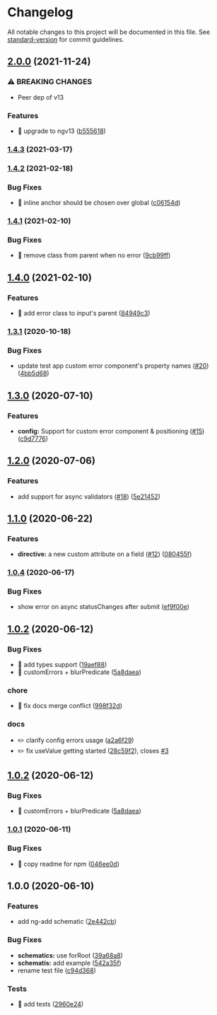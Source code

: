 # Changelog

All notable changes to this project will be documented in this file. See [standard-version](https://github.com/conventional-changelog/standard-version) for commit guidelines.

## [2.0.0](https://github.com/ngneat/error-tailor/compare/v1.4.3...v2.0.0) (2021-11-24)


### ⚠ BREAKING CHANGES

* Peer dep of v13

### Features

* 🎸 upgrade to ngv13 ([b555618](https://github.com/ngneat/error-tailor/commit/b55561803c6bb13d31a2b1288ed9660537537f83))

### [1.4.3](https://github.com/ngneat/error-tailor/compare/v1.4.2...v1.4.3) (2021-03-17)

### [1.4.2](https://github.com/ngneat/error-tailor/compare/v1.4.1...v1.4.2) (2021-02-18)


### Bug Fixes

* 🐛 inline anchor should be chosen over global ([c06154d](https://github.com/ngneat/error-tailor/commit/c06154dc458d16fd9ad41ed24fc4a051f3658b61))

### [1.4.1](https://github.com/ngneat/error-tailor/compare/v1.4.0...v1.4.1) (2021-02-10)


### Bug Fixes

* 🐛 remove class from parent when no error ([9cb99ff](https://github.com/ngneat/error-tailor/commit/9cb99ff44cb7755d611e7d0aecf1942b1d5db2e4))

## [1.4.0](https://github.com/ngneat/error-tailor/compare/v1.3.1...v1.4.0) (2021-02-10)


### Features

* 🎸 add error class to input's parent ([84949c3](https://github.com/ngneat/error-tailor/commit/84949c3d15ee2150e1c119ae137bb18c2fa248a1))

### [1.3.1](https://github.com/ngneat/error-tailor/compare/v1.3.0...v1.3.1) (2020-10-18)


### Bug Fixes

* update test app custom error component's property names ([#20](https://github.com/ngneat/error-tailor/issues/20)) ([4bb5d68](https://github.com/ngneat/error-tailor/commit/4bb5d68b32b2f07e5e1752705c4ecb1e839fd55b))

## [1.3.0](https://github.com/ngneat/error-tailor/compare/v1.2.0...v1.3.0) (2020-07-10)


### Features

* **config:** Support for custom error component & positioning ([#15](https://github.com/ngneat/error-tailor/issues/15)) ([c9d7776](https://github.com/ngneat/error-tailor/commit/c9d7776fc1c7c42e943deff08d70445453a174ad))

## [1.2.0](https://github.com/ngneat/error-tailor/compare/v1.1.0...v1.2.0) (2020-07-06)


### Features

* add support for async validators ([#18](https://github.com/ngneat/error-tailor/issues/18)) ([5e21452](https://github.com/ngneat/error-tailor/commit/5e214521d452ef11fada95605cf245c7a34caef4))

## [1.1.0](https://github.com/ngneat/error-tailor/compare/v1.0.4...v1.1.0) (2020-06-22)


### Features

* **directive:** a new custom attribute on a field ([#12](https://github.com/ngneat/error-tailor/issues/12)) ([080455f](https://github.com/ngneat/error-tailor/commit/080455fda23b6fabbad17720e785c7a53c8c0285))

### [1.0.4](https://github.com/ngneat/error-tailor/compare/v1.0.2...v1.0.4) (2020-06-17)


### Bug Fixes

* show error on async statusChanges after submit ([ef9f00e](https://github.com/ngneat/error-tailor/commit/ef9f00e72f8ca9bf51cb361453c9dfbf153a2d11))

## [1.0.2](https://github.com/ngneat/error-tailor/compare/v1.0.1...v2.0.0) (2020-06-12)

### Bug Fixes

- 🐛 add types support ([19aef88](https://github.com/ngneat/error-tailor/commit/19aef88796e0df128c58beaf47f74a5827167bd1))
- 🐛 customErrors + blurPredicate ([5a8daea](https://github.com/ngneat/error-tailor/commit/5a8daeaf6e6d8213c29b3c83a1e6e5bbca60acc4))

### chore

- 🤖 fix docs merge conflict ([998f32d](https://github.com/ngneat/error-tailor/commit/998f32d5a51838f0d009131b487a26887dba5695))

### docs

- ✏️ clarify config errors usage ([a2a6f29](https://github.com/ngneat/error-tailor/commit/a2a6f29592e5699ce117e4a0154ad2b4484f18a9))
- ✏️ fix useValue getting started ([28c59f2](https://github.com/ngneat/error-tailor/commit/28c59f230917896ec16220091580af6e88b9b3f0)), closes [#3](https://github.com/ngneat/error-tailor/issues/3)

## [1.0.2](https://github.com/ngneat/error-tailor/compare/v1.0.1...v2.0.0) (2020-06-12)

### Bug Fixes

- 🐛 customErrors + blurPredicate ([5a8daea](https://github.com/ngneat/error-tailor/commit/5a8daeaf6e6d8213c29b3c83a1e6e5bbca60acc4))

### [1.0.1](https://github.com/ngneat/error-tailor/compare/v1.0.0...v1.0.1) (2020-06-11)

### Bug Fixes

- 🐛 copy readme for npm ([046ee0d](https://github.com/ngneat/error-tailor/commit/046ee0d8c5a299e4fb90acf08db9f0e740c001f2))

## 1.0.0 (2020-06-10)

### Features

- add ng-add schematic ([2e442cb](https://github.com/NetanelBasal/error-tailor/commit/2e442cb0e3bd43ddfae88513f21a5b783ce5097b))

### Bug Fixes

- **schematics:** use forRoot ([39a68a8](https://github.com/NetanelBasal/error-tailor/commit/39a68a8e35441863a6bc3ee391f3f5066e9fb1f9))
- **schematis:** add example ([542a35f](https://github.com/NetanelBasal/error-tailor/commit/542a35fe8f66cdf04b4f961e001b6f5036cc1809))
- rename test file ([c94d368](https://github.com/NetanelBasal/error-tailor/commit/c94d368ebf6867f982b54c9379d5b856c5329fdf))

### Tests

- 💍 add tests ([2960e24](https://github.com/NetanelBasal/error-tailor/commit/2960e24fa35310cf259ec8d6771fcf6a41f43d55))
